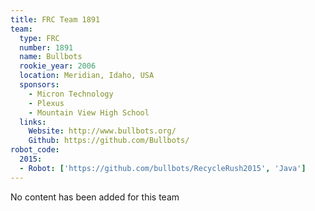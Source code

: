 ```yaml
---
title: FRC Team 1891
team:
  type: FRC
  number: 1891
  name: Bullbots
  rookie_year: 2006
  location: Meridian, Idaho, USA
  sponsors:
    - Micron Technology
    - Plexus
    - Mountain View High School
  links:
    Website: http://www.bullbots.org/
    Github: https://github.com/Bullbots/
robot_code:
  2015:
  - Robot: ['https://github.com/bullbots/RecycleRush2015', 'Java']
---
```

No content has been added for this team